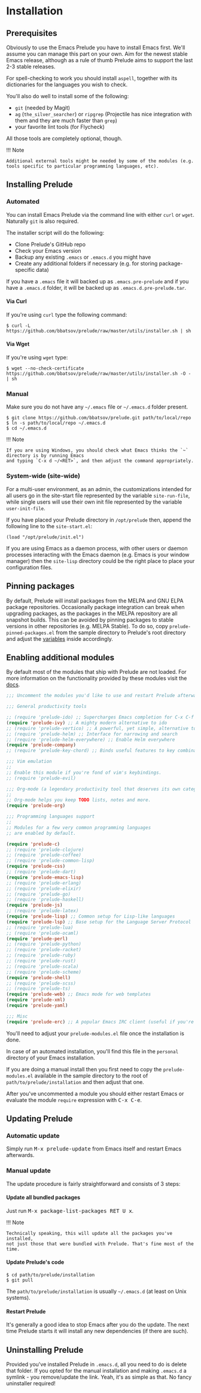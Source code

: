 # Installation

## Prerequisites

Obviously to use the Emacs Prelude you have to install Emacs
first. We'll assume you can manage this part on your own.
Aim for the newest stable Emacs release, although as a rule of
thumb Prelude aims to support the last 2-3 stable releases.

For spell-checking to work you should install `aspell`, together with its
dictionaries for the languages you wish to check.

You'll also do well to install some of the following:

* `git` (needed by Magit)
* `ag` (`the_silver_searcher`) or `ripgrep` (Projectile has nice integration with them and they are much faster than `grep`)
* your favorite lint tools (for Flycheck)

All those tools are completely optional, though.

!!! Note

    Additional external tools might be needed by some of the modules (e.g. tools specific to particular programming languages, etc).

## Installing Prelude

### Automated

You can install Emacs Prelude via the command line with either `curl` or
`wget`. Naturally `git` is also required.

The installer script will do the following:

* Clone Prelude's GitHub repo
* Check your Emacs version
* Backup any existing `.emacs` or `.emacs.d` you might have
* Create any additional folders if necessary (e.g. for storing
  package-specific data)

If you have a `.emacs` file it will backed up as `.emacs.pre-prelude`
and if you have a `.emacs.d` folder, it will be backed up as
`.emacs.d.pre-prelude.tar`.

#### Via Curl

If you're using `curl` type the following command:

```shellsession
$ curl -L https://github.com/bbatsov/prelude/raw/master/utils/installer.sh | sh
```

#### Via Wget

If you're using `wget` type:

```shellsession
$ wget --no-check-certificate https://github.com/bbatsov/prelude/raw/master/utils/installer.sh -O - | sh
```

### Manual

Make sure you do not have any `~/.emacs` file or `~/.emacs.d` folder
present.

```shellsession
$ git clone https://github.com/bbatsov/prelude.git path/to/local/repo
$ ln -s path/to/local/repo ~/.emacs.d
$ cd ~/.emacs.d
```

!!! Note

    If you are using Windows, you should check what Emacs thinks the `~` directory is by running Emacs
    and typing `C-x d ~/<RET>`, and then adjust the command appropriately.

### System-wide (site-wide)

For a multi-user environment, as an admin, the customizations intended
for all users go in the site-start file represented by the variable
`site-run-file`, while single users will use their own init file
represented by the variable `user-init-file`.

If you have placed your Prelude directory in `/opt/prelude` then,
append the following line to the `site-start.el`:

``` emacs-lisp
(load "/opt/prelude/init.el")
```

If you are using Emacs as a daemon process, with other users or daemon
processes interacting with the Emacs daemon (e.g. Emacs is your window
manager) then the `site-lisp` directory could be the right place to
place your configuration files.

## Pinning packages

By default, Prelude will install packages from the MELPA and GNU ELPA
package repositories. Occasionally package integration can break when
upgrading packages, as the packages in the MELPA repository are all
snapshot builds.  This can be avoided by pinning packages to stable
versions in other repositories (e.g. MELPA Stable).  To do so, copy
`prelude-pinned-packages.el` from the sample directory to Prelude's
root directory and adjust the
[variables](https://www.gnu.org/software/emacs/manual/html_node/emacs/Package-Installation.html)
inside accordingly.

## Enabling additional modules

By default most of the modules that ship with Prelude are not
loaded. For more information on the functionality provided by these
modules visit the [docs](modules/index.md).

```lisp
;;; Uncomment the modules you'd like to use and restart Prelude afterwards

;;; General productivity tools

;; (require 'prelude-ido) ;; Supercharges Emacs completion for C-x C-f and more
(require 'prelude-ivy) ;; A mighty modern alternative to ido
;; (require 'prelude-vertico) ;; A powerful, yet simple, alternative to ivy
;; (require 'prelude-helm) ;; Interface for narrowing and search
;; (require 'prelude-helm-everywhere) ;; Enable Helm everywhere
(require 'prelude-company)
;; (require 'prelude-key-chord) ;; Binds useful features to key combinations

;;; Vim emulation
;;
;; Enable this module if you're fond of vim's keybindings.
;; (require 'prelude-evil)

;;; Org-mode (a legendary productivity tool that deserves its own category)
;;
;; Org-mode helps you keep TODO lists, notes and more.
(require 'prelude-org)

;;; Programming languages support
;;
;; Modules for a few very common programming languages
;; are enabled by default.

(require 'prelude-c)
;; (require 'prelude-clojure)
;; (require 'prelude-coffee)
;; (require 'prelude-common-lisp)
(require 'prelude-css)
;; (require 'prelude-dart)
(require 'prelude-emacs-lisp)
;; (require 'prelude-erlang)
;; (require 'prelude-elixir)
;; (require 'prelude-go)
;; (require 'prelude-haskell)
(require 'prelude-js)
;; (require 'prelude-latex)
(require 'prelude-lisp) ;; Common setup for Lisp-like languages
(require 'prelude-lsp) ;; Base setup for the Language Server Protocol
;; (require 'prelude-lua)
;; (require 'prelude-ocaml)
(require 'prelude-perl)
;; (require 'prelude-python)
;; (require 'prelude-racket)
;; (require 'prelude-ruby)
;; (require 'prelude-rust)
;; (require 'prelude-scala)
;; (require 'prelude-scheme)
(require 'prelude-shell)
;; (require 'prelude-scss)
;; (require 'prelude-ts)
(require 'prelude-web) ;; Emacs mode for web templates
(require 'prelude-xml)
(require 'prelude-yaml)

;;; Misc
(require 'prelude-erc) ;; A popular Emacs IRC client (useful if you're still into Freenode)
```

You'll need to adjust your `prelude-modules.el` file once the
installation is done.

In case of an automated installation, you'll find this file in the
`personal` directory of your Emacs installation.

If you are doing a manual install then you first need to copy the
`prelude-modules.el` available in the sample directory to the root of
`path/to/prelude/installation` and then adjust that one.

After you've uncommented a module you should either restart Emacs or
evaluate the module `require` expression with <kbd>C-x C-e</kbd>.

## Updating Prelude

### Automatic update

Simply run <kbd>M-x prelude-update</kbd> from Emacs itself and restart
Emacs afterwards.

### Manual update

The update procedure is fairly straightforward and consists of 3
steps:

#### Update all bundled packages

Just run <kbd>M-x package-list-packages RET U x</kbd>.

!!! Note

    Technically speaking, this will update all the packages you've installed,
    not just those that were bundled with Prelude. That's fine most of the time.

#### Update Prelude's code

```shellsession
$ cd path/to/prelude/installation
$ git pull
```

The `path/to/prelude/installation` is usually `~/.emacs.d` (at least
on Unix systems).

#### Restart Prelude

It's generally a good idea to stop Emacs after you do the update. The
next time Prelude starts it will install any new dependencies (if
there are such).

## Uninstalling Prelude

Provided you've installed Prelude in `.emacs.d`, all you need to do is
delete that folder.  If you opted for the manual installation and
making `.emacs.d` a symlink - you remove/update the link. Yeah, it's
as simple as that. No fancy uninstaller required!
